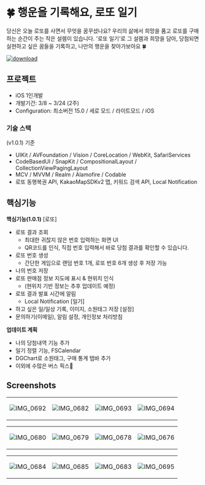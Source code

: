 # 🍀 행운을 기록해요, 로또 일기

당신은 오늘 로또를 사면서 무엇을 꿈꾸셨나요?
우리의 삶에서 희망을 품고 로또를 구매하는 순간이 주는 작은 설렘이 있습니다.
'로또 일기'로 그 설렘과 희망을 담아, 당첨되면 실현하고 싶은 꿈들을 기록하고, 나만의 행운을 찾아가보아요 🍀

[![download](https://github.com/MADElinessss/LottoDiary/assets/88757043/0f13fd44-daba-48fe-8f82-aee9e8b07560)](https://apps.apple.com/kr/app/lottodiary/id6479727804)


## 프로젝트
- iOS 1인개발
- 개발기간: 3/8 ~ 3/24 (2주)
- Configuration: 최소버전 15.0 / 세로 모드 / 라이트모드 / iOS

### 기술 스택

(v1.0.1) 기준
- UIKit / AVFoundation / Vision / CoreLocation / WebKit, SafariServices
- CodeBasedUI / SnapKit / CompositionalLayout / CollectionViewPagingLayout
- MCV / MVVM / Realm / Alamofire / Codable
- 로또 동행복권 API, KakaoMapSDKv2 맵, 키워드 검색 API, Local Notification

## 핵심기능
**핵심기능(1.0.1)**
[로또]
* 로또 결과 조회
    * 최대한 귀찮지 않은 번호 입력하는 화면 UI
    * QR코드를 인식, 직접 번호 입력해서 바로 당첨 결과를 확인할 수 있습니다.
* 로또 번호 생성
    * 간단한 게임으로 랜덤 번호 1개, 로또 번호 6개 생성 후 저장 가능
* 나의 번호 저장
* 로또 판매점 정보 지도에 표시 & 현위치 인식
    * (현위치 기반 정보는 추후 업데이트 예정)
* 로또 결과 발표 시간에 알림
    * Local Notification
[일기]
* 하고 싶은 일/일상 기록, 이미지, 소원태그 저장
[설정]
* 문의하기(이메일), 알림 설정, 개인정보 처리방침

**업데이트 계획**
* 나의 당첨내역 기능 추가
* 일기 정렬 기능, FSCalendar
* DGChart로 소원태그, 구매 통계 탭바 추가
* 이외에 수많은 버스 픽스🐛


## Screenshots
<table>
<tr>
<td>
    
![IMG_0692](https://github.com/MADElinessss/LottoDiary/assets/88757043/9b84ff19-cc47-4c87-9a01-ab0082b9aa45)

</td>
<td>

![IMG_0682](https://github.com/MADElinessss/LottoDiary/assets/88757043/9af2fe98-dd4c-43ea-901a-68ffe0a7198c)


</td>
<td>

![IMG_0693](https://github.com/MADElinessss/LottoDiary/assets/88757043/959fc8e3-a232-4593-9aed-6e3da4d19f72)

</td>
<td>

![IMG_0694](https://github.com/MADElinessss/LottoDiary/assets/88757043/d5d750df-8a15-4130-806e-c1bf82342c63)


</td>
</tr>
</table>


<table>
<tr>
<td>

![IMG_0680](https://github.com/MADElinessss/LottoDiary/assets/88757043/1c0da724-c90b-45c0-a1ea-f0827e4d0f6b)


</td>
<td>

![IMG_0679](https://github.com/MADElinessss/LottoDiary/assets/88757043/9a6940c9-3764-44dd-ad60-cc6dbe2ff8d9)


</td>
<td>

![IMG_0678](https://github.com/MADElinessss/LottoDiary/assets/88757043/319c1199-0fa4-43b5-94af-cf8eae691cd0)


</td>
<td>

![IMG_0676](https://github.com/MADElinessss/LottoDiary/assets/88757043/1ec69463-5015-4f63-96b6-6ea5c0a096ad)


</td>
</tr>
</table>

<table>
<tr>
<td>

![IMG_0684](https://github.com/MADElinessss/LottoDiary/assets/88757043/6658649a-e2cd-4394-b871-4d09726a57a0)

</td>
<td>

![IMG_0685](https://github.com/MADElinessss/LottoDiary/assets/88757043/c471d46c-c714-44f6-8d72-951643f893d5)


</td>
<td>

![IMG_0683](https://github.com/MADElinessss/LottoDiary/assets/88757043/64d8b218-ae9b-4a10-93d8-767d71d7e215)


</td>
<td>


![IMG_0695](https://github.com/MADElinessss/LottoDiary/assets/88757043/d8103713-435a-44c0-84a2-1c298de3f63a)


</td>
</tr>
</table>
